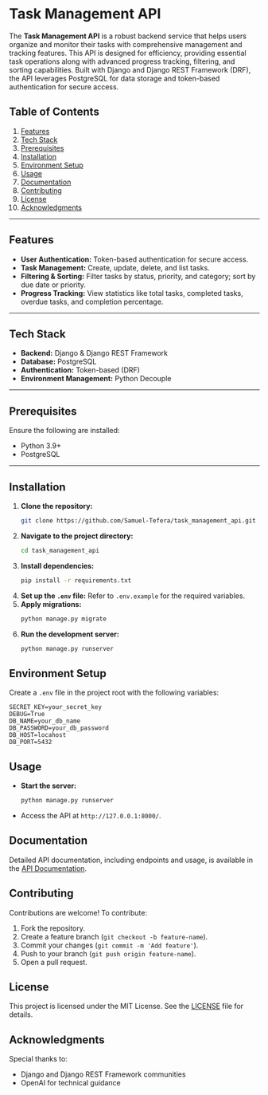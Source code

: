 # Task Management API

The **Task Management API** is a robust backend service that helps users organize and monitor their tasks with comprehensive management and tracking features. This API is designed for efficiency, providing essential task operations along with advanced progress tracking, filtering, and sorting capabilities. Built with Django and Django REST Framework (DRF), the API leverages PostgreSQL for data storage and token-based authentication for secure access.


## Table of Contents

1. [Features](#features)
2. [Tech Stack](#tech-stack)
3. [Prerequisites](#prerequisites)
4. [Installation](#installation)
5. [Environment Setup](#environment-setup)
6. [Usage](#usage)
7. [Documentation](#documentation)
8. [Contributing](#contributing)
9. [License](#license)
10. [Acknowledgments](#acknowledgments)

---

## Features

- **User Authentication:** Token-based authentication for secure access.
- **Task Management:** Create, update, delete, and list tasks.
- **Filtering & Sorting:** Filter tasks by status, priority, and category; sort by due date or priority.
- **Progress Tracking:** View statistics like total tasks, completed tasks, overdue tasks, and completion percentage.

---

## Tech Stack

- **Backend:** Django & Django REST Framework
- **Database:** PostgreSQL
- **Authentication:** Token-based (DRF)
- **Environment Management:** Python Decouple

---

## Prerequisites

Ensure the following are installed:
- Python 3.9+
- PostgreSQL

---

## Installation

1. **Clone the repository:**
   ```bash
   git clone https://github.com/Samuel-Tefera/task_management_api.git
   ```
2. **Navigate to the project directory:**
   ```bash
   cd task_management_api
   ```
3. **Install dependencies:**
   ```bash
   pip install -r requirements.txt
   ```
4. **Set up the `.env` file:**
   Refer to `.env.example` for the required variables.
5. **Apply migrations:**
   ```bash
   python manage.py migrate
   ```
6. **Run the development server:**
   ```bash
   python manage.py runserver
   ```

## Environment Setup

Create a `.env` file in the project root with the following variables:

```plaintext
SECRET_KEY=your_secret_key
DEBUG=True
DB_NAME=your_db_name
DB_PASSWORD=your_db_password
DB_HOST=locahost
DB_PORT=5432
```

## Usage

- **Start the server:**
  ```bash
  python manage.py runserver
  ```
- Access the API at `http://127.0.0.1:8000/`.


## Documentation

Detailed API documentation, including endpoints and usage, is available in the [API Documentation](docs/api_endpoint.md).


## Contributing

Contributions are welcome! To contribute:

1. Fork the repository.
2. Create a feature branch (`git checkout -b feature-name`).
3. Commit your changes (`git commit -m 'Add feature'`).
4. Push to your branch (`git push origin feature-name`).
5. Open a pull request.


## License

This project is licensed under the MIT License. See the [LICENSE](LICENSE) file for details.


## Acknowledgments

Special thanks to:
- Django and Django REST Framework communities
- OpenAI for technical guidance

